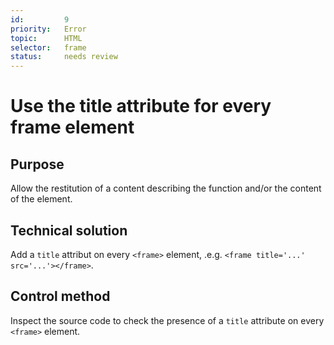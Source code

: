 ```yaml
---
id:         9
priority:   Error
topic:      HTML
selector:   frame
status:     needs review
---
```


# Use the title attribute for every frame element

## Purpose

Allow the restitution of a content describing the function and/or the content of the element.

## Technical solution

Add a `title` attribut on every `<frame>` element, .e.g. `<frame title='...' src='...'></frame>`.

## Control method

Inspect the source code to check the presence of a `title` attribute on every `<frame>` element.
